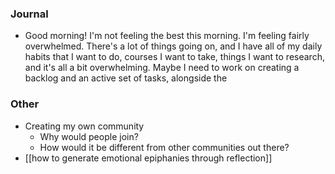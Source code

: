 ### Journal
- Good morning! I'm not feeling the best this morning. I'm feeling fairly overwhelmed. There's a lot of things going on, and I have all of my daily habits that I want to do, courses I want to take, things I want to research, and it's all a bit overwhelming. Maybe I need to work on creating a backlog and an active set of tasks, alongside the
### Other
- Creating my own community 
	- Why would people join?
	- How would it be different from other communities out there?
- [[how to generate emotional epiphanies through reflection]]